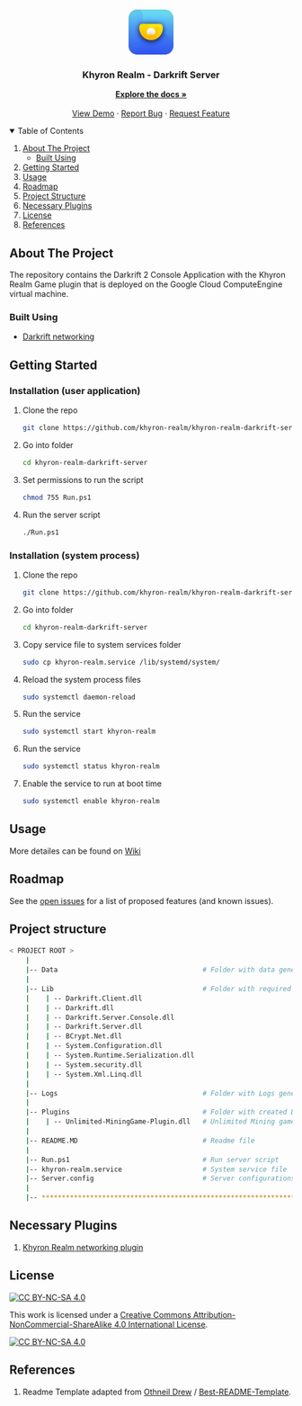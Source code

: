 <!-- PROJECT LOGO -->
<br />
<p align="center">
  <a href="https://github.com/khyron-realm/khyron-realm-darkrift-server">
    <img src="Images/logo.png" alt="Logo" width="80" height="80">
  </a>

  <h3 align="center">Khyron Realm - Darkrift Server</h3>

  <p align="center">
    <a href="https://khyron-realm.com/docs/description"><strong>Explore the docs »</strong></a>
    <br />
    <br />
    <a href="https://github.com/khyron-realm/khyron-realm-darkrift-server">View Demo</a>
    ·
    <a href="https://github.com/khyron-realm/khyron-realm-darkrift-server/issues">Report Bug</a>
    ·
    <a href="https://github.com/khyron-realm/khyron-realm-darkrift-server/issues">Request Feature</a>
  </p>
</p>


<!-- TABLE OF CONTENTS -->
<details open="open">
  <summary>Table of Contents</summary>
  <ol>
    <li>
      <a href="#about-the-project">About The Project</a>
      <ul>
        <li><a href="#built-with">Built Using</a></li>
      </ul>
    </li>
    <li>
      <a href="#getting-started">Getting Started</a>
    </li>
    <li><a href="#usage">Usage</a></li>
    <li><a href="#roadmap">Roadmap</a></li>
    <li><a href="#project-structure">Project Structure</a></li>
    <li><a href="#necessary-plugins">Necessary Plugins</a></li>
    <li><a href="#license">License</a></li>
    <li><a href="#references">References</a></li>
  </ol>
</details>



<!-- ABOUT THE PROJECT -->
## About The Project

The repository contains the Darkrift 2 Console Application with the Khyron Realm Game plugin that is deployed on the Google Cloud ComputeEngine virtual machine.

### Built Using

* [Darkrift networking](https://www.darkriftnetworking.com/darkrift2)


<!-- GETTING STARTED -->
## Getting Started

### Installation (user application)

1. Clone the repo
   ```sh
   git clone https://github.com/khyron-realm/khyron-realm-darkrift-server.git
   ```
2. Go into folder
    ```sh
   cd khyron-realm-darkrift-server
   ```
3. Set permissions to run the script
    ```sh
   chmod 755 Run.ps1
   ```
4. Run the server script
    ```sh
   ./Run.ps1
   ```

### Installation (system process)

1. Clone the repo
   ```sh
   git clone https://github.com/khyron-realm/khyron-realm-darkrift-server.git
   ```
2. Go into folder
   ```sh
   cd khyron-realm-darkrift-server
   ```
3. Copy service file to system services folder
    ```sh
   sudo cp khyron-realm.service /lib/systemd/system/
   ```
4. Reload the system process files
    ```sh
   sudo systemctl daemon-reload
   ```
5. Run the service
    ```sh
   sudo systemctl start khyron-realm
   ```
6. Run the service
    ```sh
   sudo systemctl status khyron-realm
   ```
7. Enable the service to run at boot time
    ```sh
   sudo systemctl enable khyron-realm
   ```

<!-- USAGE EXAMPLES -->
## Usage

More detailes can be found on [Wiki](https://khyron-realm.com/docs/description)


<!-- ROADMAP -->
## Roadmap

See the [open issues](https://github.com/khyron-realm/khyron-realm-darkrift-server/issues) for a list of proposed features (and known issues).


<!-- CONTRIBUTING -->
## Project structure

```bash
< PROJECT ROOT >
    |
    |-- Data                                    # Folder with data generated by the server
    |
    |-- Lib                                     # Folder with required Libraries
    |    | -- Darkrift.Client.dll
    |    | -- Darkrift.dll
    |    | -- Darkrift.Server.Console.dll
    |    | -- Darkrift.Server.dll
    |    | -- BCrypt.Net.dll
    |    | -- System.Configuration.dll
    |    | -- System.Runtime.Serialization.dll
    |    | -- System.security.dll
    |    | -- System.Xml.Linq.dll
    |
    |-- Logs                                    # Folder with Logs generated by the server
    |
    |-- Plugins                                 # Folder with created Darkrift Plugins
    |    | -- Unlimited-MiningGame-Plugin.dll   # Unlimited Mining game server plugin       
    |
    |-- README.MD                               # Readme file
    |
    |-- Run.ps1                                 # Run server script
    |-- khyron-realm.service                    # System service file
    |-- Server.config                           # Server configurations
    |
    |-- ************************************************************************
```


<!-- PLUGINS -->
## Necessary Plugins

1. [Khyron Realm networking plugin](https://github.com/khyron-realm/khyron-realm-networking-server.git)


<!-- LICENSE -->
## License

[![CC BY-NC-SA 4.0][cc-by-nc-sa-shield]][cc-by-nc-sa]

This work is licensed under a
[Creative Commons Attribution-NonCommercial-ShareAlike 4.0 International License][cc-by-nc-sa].

[![CC BY-NC-SA 4.0][cc-by-nc-sa-image]][cc-by-nc-sa]

[cc-by-nc-sa]: http://creativecommons.org/licenses/by-nc-sa/4.0/
[cc-by-nc-sa-image]: https://licensebuttons.net/l/by-nc-sa/4.0/88x31.png
[cc-by-nc-sa-shield]: https://img.shields.io/badge/License-CC%20BY--NC--SA%204.0-lightgrey.svg



<!-- REFERENCES -->
## References

1. Readme Template adapted from [Othneil Drew](https://github.com/othneildrew) / [Best-README-Template](https://github.com/othneildrew/Best-README-Template).

